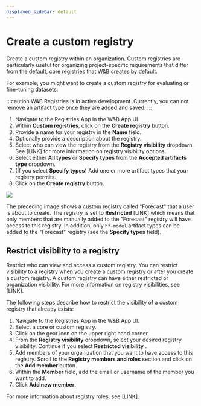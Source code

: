 ```yaml
---
displayed_sidebar: default
---
```


# Create a custom registry
Create a custom registry within an organization. Custom registries are particularly useful for organizing project-specific requirements that differ from the default, core registries that W&B creates by default. 

For example, you might want to create a custom registry for evaluating or fine-tuning datasets.

:::caution
W&B Registries is in active development. Currently, you can not remove an artifact type once they are added and saved.
:::

1. Navigate to the Registries App in the W&B App UI.
2. Within **Custom registries**, click on the **Create registry** button.
3. Provide a name for your registry in the **Name** field.
4. Optionally provide a description about the registry.
5. Select who can view the registry from the **Registry visibility** dropdown. See [LINK] for more information on registry visibility options.
6. Select either **All types** or **Specify types** from the **Accepted artifacts type** dropdown.
7. (If you select **Specify types**) Add one or more artifact types that your registry permits.
8. Click on the **Create registry** button. 

![](/images/registry/create_custom_registry.png)

The preceding image shows a custom registry called "Forecast" that a user is about to create. The registry is set to **Restricted** [LINK] which means that only members that are manually added to the "Forecast" registry will have access to this registry. In addition, only  `hf-model` artifact types can be added to the "Forecast" registry (see the **Specify types** field). 

## Restrict visibility to a registry
<!-- Who can do this? -->
Restrict who can view and access a custom registry. You can restrict visibility to a registry when you create a custom registry or after you create a custom registry. A custom registry can have either restricted or organization visibility. For more information on registry visibilities, see [LINK].

<!-- | Visibility | Description |
| --- | --- |
| Organization | Anyone in the organization can view the registry. |
| Restricted   | Only invited organization members can view and edit the registry.|  -->

The following steps describe how to restrict the visibility of a custom registry that already exists:

1. Navigate to the Registries App in the W&B App UI.
2. Select a core or custom registry.
3. Click on the gear icon on the upper right hand corner.
4. From the **Registry visibility** dropdown, select your desired registry visibility.
Continue if you select **Restricted visibility** .
5. Add members of your organization that you want to have access to this registry. Scroll to the **Registry members and roles** section and click on the **Add member** button. 
6. Within the **Member** field, add the email or username of the member you want to add.
7. Click **Add new member**.

For more information about registry roles, see [LINK].